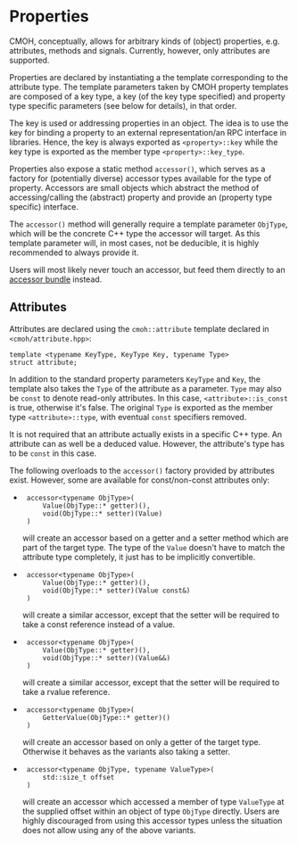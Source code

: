 Properties
==========

CMOH, conceptually, allows for arbitrary kinds of (object) properties,
e.g. attributes, methods and signals. Currently, however, only attributes are
supported.

Properties are declared by instantiating a the template corresponding to the
attribute type. The template parameters taken by CMOH property templates are
composed of a key type, a key (of the key type specified) and property type
specific parameters (see below for details), in that order.

The key is used or addressing properties in an object. The idea is to use the
key for binding a property to an external representation/an RPC interface in
libraries. Hence, the key is always exported as `<property>::key` while the key
type is exported as the member type `<property>::key_type`.

Properties also expose a static method `accessor()`, which serves as a factory
for (potentially diverse) accessor types available for the type of property.
Accessors are small objects which abstract the method of accessing/calling the
(abstract) property and provide an (property type specific) interface.

The `accessor()` method will generally require a template parameter `ObjType`,
which will be the concrete C++ type the accessor will target. As this template
parameter will, in most cases, not be deducible, it is highly recommended to
always provide it.

Users will most likely never touch an accessor, but feed them directly to an
[accessor bundle](AccessorBundle.md) instead.


Attributes
----------

Attributes are declared using the `cmoh::attribute` template declared in
`<cmoh/attribute.hpp>`:

    template <typename KeyType, KeyType Key, typename Type>
    struct attribute;

In addition to the standard property parameters `KeyType` and `Key`, the
template also takes the `Type` of the attribute as a parameter. `Type` may also
be `const` to denote read-only attributes. In this case, `<attribute>::is_const`
is true, otherwise it's false. The original `Type` is exported as the member
type `<attribute>::type`, with eventual `const` specifiers removed.

It is not required that an attribute actually exists in a specific C++ type. An
attribute can as well be a deduced value. However, the attribute's type has to
be `const` in this case.

The following overloads to the `accessor()` factory provided by attributes
exist. However, some are available for const/non-const attributes only:
 *      accessor<typename ObjType>(
            Value(ObjType::* getter)(),
            void(ObjType::* setter)(Value)
        )
    will create an accessor based on a getter and a setter method which are part
    of the target type. The type of the `Value` doesn't have to match the
    attribute type completely, it just has to be implicitly convertible.

 *      accessor<typename ObjType>(
            Value(ObjType::* getter)(),
            void(ObjType::* setter)(Value const&)
        )
    will create a similar accessor, except that the setter will be required to
    take a const reference instead of a value.

 *      accessor<typename ObjType>(
            Value(ObjType::* getter)(),
            void(ObjType::* setter)(Value&&)
        )
    will create a similar accessor, except that the setter will be required to
    take a rvalue reference.

 *      accessor<typename ObjType>(
            GetterValue(ObjType::* getter)()
        )
    will create an accessor based on only a getter of the target type. Otherwise
    it behaves as the variants also taking a setter.

 *      accessor<typename ObjType, typename ValueType>(
            std::size_t offset
        )
   will create an accessor which accessed a member of type `ValueType` at the
   supplied offset within an object of type `ObjType` directly. Users are highly
   discouraged from using this accessor types unless the situation does not
   allow using any of the above variants.


